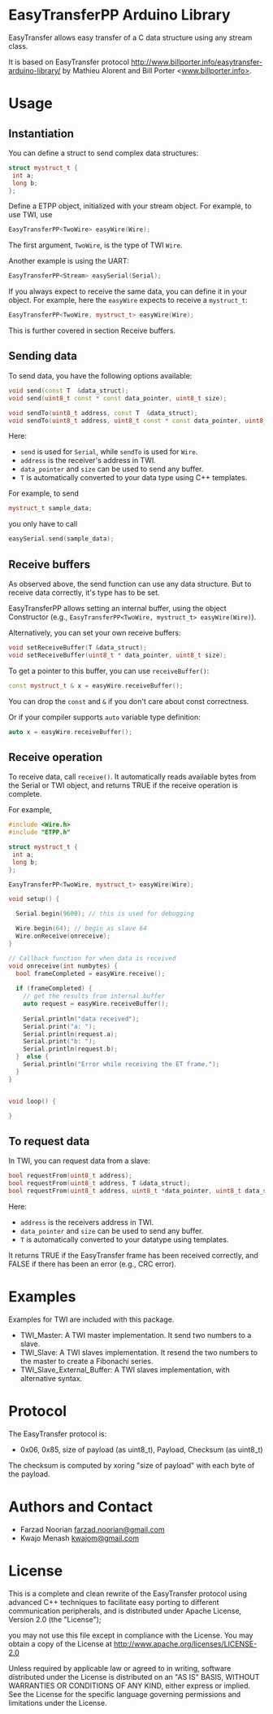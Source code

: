 EasyTransferPP Arduino Library
==============================

EasyTransfer allows easy transfer of a C data structure using any stream class.

It is based on EasyTransfer protocol 
<http://www.billporter.info/easytransfer-arduino-library/>
by Mathieu Alorent and Bill Porter <www.billporter.info>.

Usage
=====

Instantiation
-------------

You can define a struct to send complex data structures:
```cpp
struct mystruct_t {
 int a;
 long b;
};
```

Define a ETPP object, initialized with your stream object. For example, to use TWI, use

```cpp
EasyTransferPP<TwoWire> easyWire(Wire);
```

The first argument, `TwoWire`, is the type of TWI `Wire`.

Another example is using the UART:
```cpp
EasyTransferPP<Stream> easySerial(Serial);
```

If you always expect to receive the same data, you can define it in your object.
For example, here the `easyWire` expects to receive a `mystruct_t`:
```cpp
EasyTransferPP<TwoWire, mystruct_t> easyWire(Wire);
```
This is further covered in section Receive buffers.

Sending data
------------

To send data, you have the following options available:
```cpp
void send(const T  &data_struct);
void send(uint8_t const * const data_pointer, uint8_t size);

void sendTo(uint8_t address, const T  &data_struct);
void sendTo(uint8_t address, uint8_t const * const data_pointer, uint8_t size) ;
```

Here:
- `send` is used for `Serial`, while `sendTo` is used for `Wire`.
- `address` is the receiver's address in TWI.
- `data_pointer` and `size` can be used to send any buffer.
- `T` is automatically converted to your data type using C++ templates.

For example, to send
```cpp
mystruct_t sample_data;
```
you only have to call
```cpp
easySerial.send(sample_data);
```

Receive buffers
---------------

As observed above, the send function can use any data structure.
But to receive data correctly, it's type has to be set.

EasyTransferPP allows setting an internal buffer, using the object Constructor (e.g., 
`EasyTransferPP<TwoWire, mystruct_t> easyWire(Wire)`).

Alternatively, you can set your own receive buffers:
```cpp
void setReceiveBuffer(T &data_struct);
void setReceiveBuffer(uint8_t * data_pointer, uint8_t size);
```

To get a pointer to this buffer, you can use `receiveBuffer()`:
```cpp
const mystruct_t & x = easyWire.receiveBuffer();
```
You can drop the `const` and `&` if you don't care about const correctness.

Or if your compiler supports `auto` variable type definition:
```cpp
auto x = easyWire.receiveBuffer();
```

Receive operation
-----------------

To receive data, call `receive()`. It automatically reads available bytes from
the Serial or TWI object, and returns TRUE if the receive operation is complete.

For example,
```cpp
#include <Wire.h>
#include "ETPP.h"

struct mystruct_t {
 int a;
 long b;
};

EasyTransferPP<TwoWire, mystruct_t> easyWire(Wire);

void setup() {

  Serial.begin(9600); // this is used for debugging

  Wire.begin(64); // begin as slave 64
  Wire.onReceive(onreceive);
}

// Callback function for when data is received
void onreceive(int numbytes) {
  bool frameCompleted = easyWire.receive();
  
  if (frameCompleted) {
    // get the results from internal buffer
    auto request = easyWire.receiveBuffer();
    
    Serial.println("data received");
    Serial.print("a: ");
    Serial.println(request.a);
    Serial.print("b: ");
    Serial.println(request.b);
  }  else {
    Serial.println("Error while receiving the ET frame.");
  }
}


void loop() {

}

```

To request data
---------------

In TWI, you can request data from a slave:

```cpp
bool requestFrom(uint8_t address);
bool requestFrom(uint8_t address, T &data_struct);
bool requestFrom(uint8_t address, uint8_t *data_pointer, uint8_t data_size);
```

Here:
- `address` is the receivers address in TWI.
- `data_pointer` and `size` can be used to send any buffer.
- `T` is automatically converted to your datatype using templates.

It returns TRUE if the EasyTransfer frame has been received correctly, and FALSE
if there has been an error (e.g., CRC error).

Examples
========

Examples for TWI are included with this package.

- TWI_Master: A TWI master implementation. It send two numbers to a slave.
- TWI_Slave: A TWI slaves implementation. It resend the two numbers to the master to create a Fibonachi series.
- TWI_Slave_External_Buffer: A TWI slaves implementation, with alternative syntax.

Protocol
========

The EasyTransfer protocol is:

- 0x06, 0x85, size of payload (as uint8_t), Payload, Checksum (as uint8_t)

The checksum is computed by xoring "size of payload" with each byte of the payload.

Authors and Contact
===================

 - Farzad Noorian <farzad.noorian@gmail.com>
 - Kwajo Menash <kwajom@gmail.com>

License
=======

This is a complete and clean rewrite of the EasyTransfer protocol
using advanced C++ techniques to facilitate easy porting to different
communication peripherals, and is distributed under
Apache License, Version 2.0 (the "License");

you may not use this file except in compliance with the License.
You may obtain a copy of the License at
http://www.apache.org/licenses/LICENSE-2.0
 
Unless required by applicable law or agreed to in writing, software
distributed under the License is distributed on an "AS IS" BASIS,
WITHOUT WARRANTIES OR CONDITIONS OF ANY KIND, either express or implied.
See the License for the specific language governing permissions and
limitations under the License. 

